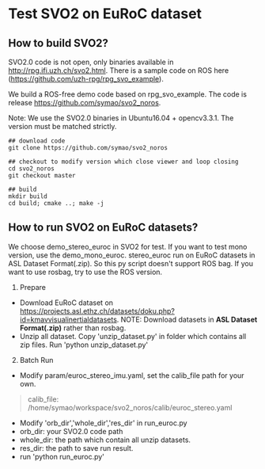 # Test SVO2 on EuRoC dataset

## How to build SVO2?
SVO2.0 code is not open, only binaries available in http://rpg.ifi.uzh.ch/svo2.html.
There is a sample code on ROS here (https://github.com/uzh-rpg/rpg_svo_example).

We build a ROS-free demo code based on rpg_svo_example. The code is release https://github.com/symao/svo2_noros.

Note: We use the SVO2.0 binaries in Ubuntu16.04 + opencv3.3.1. The version must be matched strictly.

```
## download code
git clone https://github.com/symao/svo2_noros

## checkout to modify version which close viewer and loop closing
cd svo2_noros
git checkout master

## build
mkdir build
cd build; cmake ..; make -j
```

## How to run SVO2 on EuRoC datasets?
We choose demo_stereo_euroc in SVO2 for test. If you want to test mono version, use the demo_mono_euroc.
stereo_euroc run on EuRoC datasets in ASL Dataset Format(.zip). So this py script doesn't support ROS bag. If you want to use rosbag, try to use the ROS version.

1. Prepare
 - Download EuRoC dataset on https://projects.asl.ethz.ch/datasets/doku.php?id=kmavvisualinertialdatasets. NOTE: Download datasets in **ASL Dataset Format(.zip)** rather than rosbag.
 - Unzip all dataset. Copy 'unzip_dataset.py' in folder which contains all zip files. Run 'python unzip_dataset.py'
2. Batch Run
 - Modify param/euroc_stereo_imu.yaml, set the calib_file path for your own.
 > calib_file: /home/symao/workspace/svo2_noros/calib/euroc_stereo.yaml
 - Modify 'orb_dir','whole_dir','res_dir' in run_euroc.py
  - orb_dir: your SVO2.0 code path
  - whole_dir: the path which contain all unzip datasets.
  - res_dir: the path to save run result.
 - run 'python run_euroc.py'

